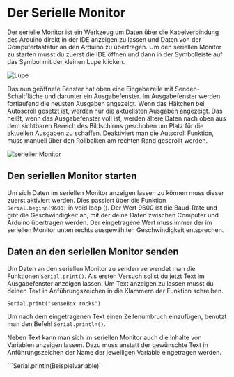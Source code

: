# Der Serielle Monitor

Der serielle Monitor ist ein Werkzeug um Daten über die Kabelverbindung des Arduino direkt in der IDE anzeigen zu lassen und Daten von der Computertastatur an den Arduino zu übertragen.
Um den seriellen Monitor zu starten musst du zuerst die IDE öffnen und dann in der Symbolleiste auf das Symbol mit der kleinen Lupe klicken.

![Lupe](https://raw.githubusercontent.com/sensebox/resources/master/images/arduino_magnifying_glass.png
 "Lupe")


 Das nun geöffnete Fenster hat oben eine Eingabezeile mit Senden-Schaltfläche und darunter ein Ausgabefenster. Im Ausgabefenster werden fortlaufend die neusten Ausgaben angezeigt. Wenn das Häkchen bei Autoscroll gesetzt ist, werden nur die aktuellsten Ausgaben angezeigt. Das heißt, wenn das Ausgabefenster voll ist, werden ältere Daten nach oben aus dem sichtbaren Bereich des Bildschirms geschoben um Platz für die aktuellen Ausgaben zu schaffen. Deaktiviert man die Autscroll Funktion, muss manuell über den Rollbalken am rechten Rand gescrollt werden.

![serieller Monitor](https://raw.githubusercontent.com/sensebox/resources/master/images/arduino_serial_monitor.jpg
 "serieller Monitor")


 ## Den seriellen Monitor starten

 Um sich Daten im seriellen Monitor anzeigen lassen zu können muss dieser zuerst aktiviert werden. Dies passiert über die Funktion `Serial.beginn(9600)` in void loop (). Der Wert 9600 ist die Baud-Rate und gibt die Geschwindigkeit an, mit der deine Daten zwischen Computer und Arduino übertragen werden. Der eingetragene Wert muss immer der im seriellen Monitor unten rechts ausgewählten Geschwindigkeit entsprechen.

 ## Daten an den seriellen Monitor senden

Um Daten an den seriellen Monitor zu senden verwendet man die Funktionen `Serial.print()`. Als ersten Versuch sollst du jetzt Text im Ausgabefenster anzeigen lassen. Um Text anzeigen zu lassen musst du deinen Text in Anführungszeichen in die Klammern der Funktion schreiben.

```Serial.print("senseBox rocks")```

Um nach dem eingetragenen Text einen Zeilenumbruch einzufügen, benutzt man den Befehl `Serial.println()`.

Neben Text kann man sich im seriellen Monitor auch die Inhalte von Variablen anzeigen lassen. Dazu muss anstatt der gewünschte Text in Anführungszeichen der Name der jeweiligen Variable eingetragen werden.

```Serial.println(Beispielvariable)``